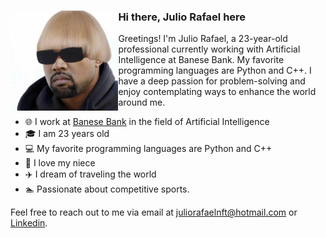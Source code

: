 <div>
  <img align="left" height="160px" src="pfp.jpg" alt="Profile picture">

  <h3>Hi there, Julio Rafael here</h3>

  Greetings! I'm Julio Rafael, a 23-year-old professional currently working with Artificial Intelligence at Banese Bank. My favorite programming languages are Python and C++. I have a deep passion for problem-solving and enjoy contemplating ways to enhance the world around me.
  <br>
</div>

- 🌐 I work at [Banese Bank](https://www.banese.com.br) in the field of Artificial Intelligence
- 🎓 I am 23 years old
- 💻 My favorite programming languages are Python and C++
- 👶 I love my niece
- ✈️ I dream of traveling the world
- 🏊 Passionate about competitive sports.

Feel free to reach out to me via email at juliorafaelnft@hotmail.com</a>
or <a href="https://www.linkedin.com/in/julio-rafael-souza/">Linkedin</a>.
